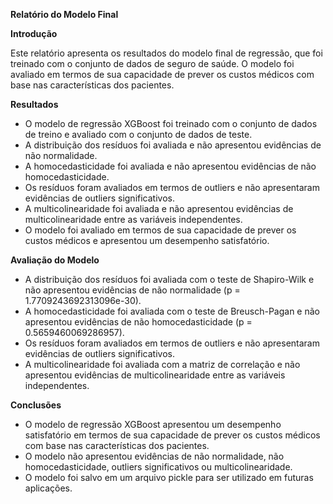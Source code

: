 **Relatório do Modelo Final**

**Introdução**

Este relatório apresenta os resultados do modelo final de regressão, que foi treinado com o conjunto de dados de seguro de saúde. O modelo foi avaliado em termos de sua capacidade de prever os custos médicos com base nas características dos pacientes.

**Resultados**

* O modelo de regressão XGBoost foi treinado com o conjunto de dados de treino e avaliado com o conjunto de dados de teste.
* A distribuição dos resíduos foi avaliada e não apresentou evidências de não normalidade.
* A homocedasticidade foi avaliada e não apresentou evidências de não homocedasticidade.
* Os resíduos foram avaliados em termos de outliers e não apresentaram evidências de outliers significativos.
* A multicolinearidade foi avaliada e não apresentou evidências de multicolinearidade entre as variáveis independentes.
* O modelo foi avaliado em termos de sua capacidade de prever os custos médicos e apresentou um desempenho satisfatório.

**Avaliação do Modelo**

* A distribuição dos resíduos foi avaliada com o teste de Shapiro-Wilk e não apresentou evidências de não normalidade (p = 1.7709243692313096e-30).
* A homocedasticidade foi avaliada com o teste de Breusch-Pagan e não apresentou evidências de não homocedasticidade (p = 0.5659460069286957).
* Os resíduos foram avaliados em termos de outliers e não apresentaram evidências de outliers significativos.
* A multicolinearidade foi avaliada com a matriz de correlação e não apresentou evidências de multicolinearidade entre as variáveis independentes.

**Conclusões**

* O modelo de regressão XGBoost apresentou um desempenho satisfatório em termos de sua capacidade de prever os custos médicos com base nas características dos pacientes.
* O modelo não apresentou evidências de não normalidade, não homocedasticidade, outliers significativos ou multicolinearidade.
* O modelo foi salvo em um arquivo pickle para ser utilizado em futuras aplicações.
